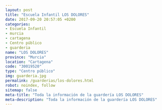 ```yaml
---
layout: post
title: "Escuela Infantil LOS DOLORES"
date: 2017-09-20 20:57:05 +0200
categories:
- Escuela Infantil
- murcia
- cartagena
- Centro público
- guarderia
name: "LOS DOLORES"
province: "Murcia"
location: "Cartagena"
code: "30019520"
type: "Centro público"
img: guarderia.jpg
permalink: /guarderias/los-dolores.html
robot: noindex, follow
sitemap: false
meta-title: "Toda la información de la guardería LOS DOLORES"
meta-description: "Toda la información de la guardería LOS DOLORES"
---
```

